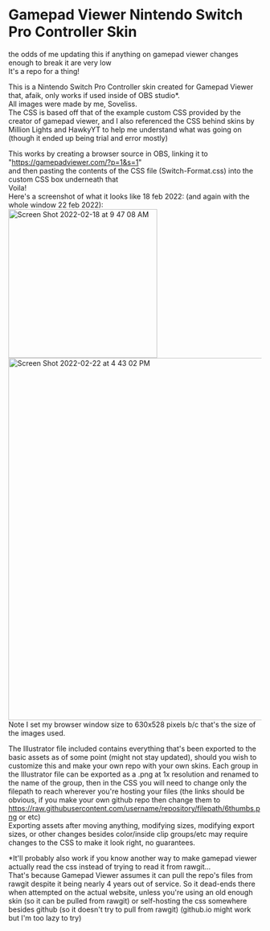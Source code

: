 # Gamepad Viewer Nintendo Switch Pro Controller Skin
the odds of me updating this if anything on gamepad viewer changes enough to break it are very low <br/>
It's a repo for a thing!

This is a Nintendo Switch Pro Controller skin created for Gamepad Viewer that, afaik, only works if used inside of OBS studio*. <br/>
All images were made by me, Soveliss. <br/>
The CSS is based off that of the example custom CSS provided by the creator of gamepad viewer, and I also referenced the CSS behind skins by Million Lights and HawkyYT to help me understand what was going on (though it ended up being trial and error mostly) <br/>

This works by creating a browser source in OBS, linking it to "https://gamepadviewer.com/?p=1&s=1" <br/>
and then pasting the contents of the CSS file (Switch-Format.css) into the custom CSS box underneath that <br/>
Voila! <br/>
Here's a screenshot of what it looks like 18 feb 2022: (and again with the whole window 22 feb 2022):<br/>
<img width="296" alt="Screen Shot 2022-02-18 at 9 47 08 AM" src="https://user-images.githubusercontent.com/99949632/154735360-39105df9-4cea-4308-9a84-8482951de909.png"> <img width="721" alt="Screen Shot 2022-02-22 at 4 43 02 PM" src="https://user-images.githubusercontent.com/99949632/155244134-a2c90936-07e0-4921-94f5-957d9663ed07.png"> <br/>
Note I set my browser window size to 630x528 pixels b/c that's the size of the images used.

The Illustrator file included contains everything that's been exported to the basic assets as of some point (might not stay updated), should you wish to customize this and make your own repo with your own skins.
Each group in the Illustrator file can be exported as a .png at 1x resolution and renamed to the name of the group, then in the CSS you will need to change only the filepath to reach wherever you're hosting your files (the links should be obvious, if you make your own github repo then change them to https://raw.githubusercontent.com/username/repository/filepath/6thumbs.png or etc) <br/>
Exporting assets after moving anything, modifying sizes, modifying export sizes, or other changes besides color/inside clip groups/etc may require changes to the CSS to make it look right, no guarantees.



*It'll probably also work if you know another way to make gamepad viewer actually read the css instead of trying to read it from rawgit... <br/>
That's because Gamepad Viewer assumes it can pull the repo's files from rawgit despite it being nearly 4 years out of service.
So it dead-ends there when attempted on the actual website, unless you're using an old enough skin (so it can be pulled from rawgit) or self-hosting the css somewhere besides github (so it doesn't try to pull from rawgit) (github.io might work but I'm too lazy to try) <br/>
